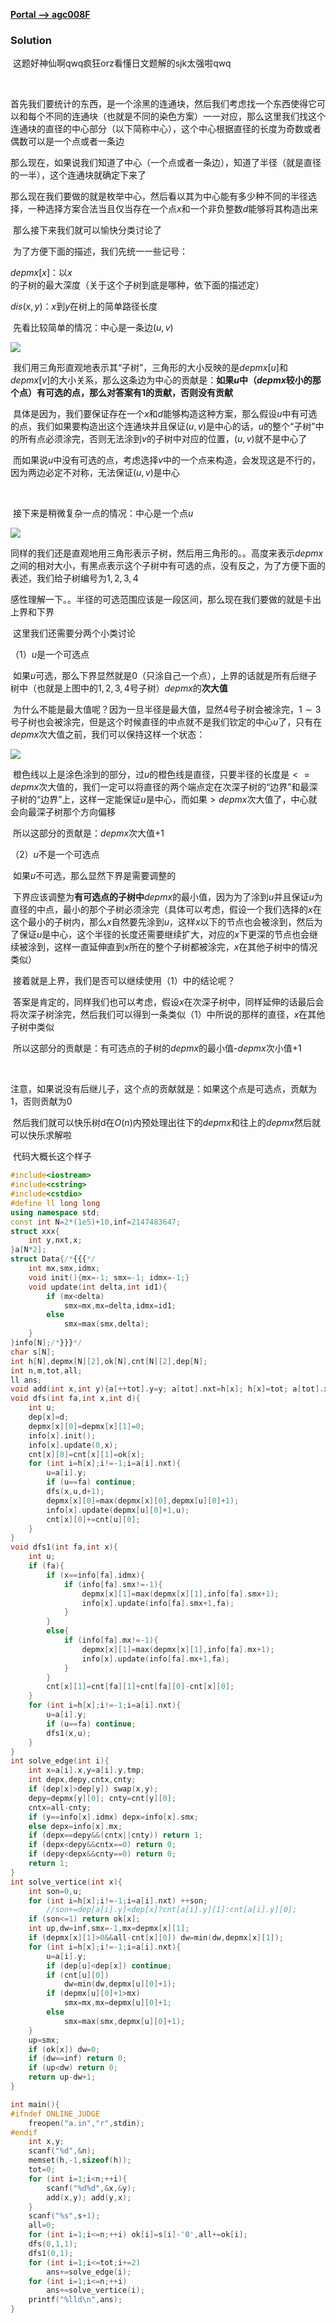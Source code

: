 [**Portal --> agc008F**](https://agc008.contest.atcoder.jp/tasks/agc008_f)

### Solution

​	这题好神仙啊qwq疯狂orz看懂日文题解的sjk太强啦qwq

​	

​	首先我们要统计的东西，是一个涂黑的连通块，然后我们考虑找一个东西使得它可以和每个不同的连通块（也就是不同的染色方案）一一对应，那么这里我们找这个连通块的直径的中心部分（以下简称中心），这个中心根据直径的长度为奇数或者偶数可以是一个点或者一条边

​	那么现在，如果说我们知道了中心（一个点或者一条边），知道了半径（就是直径的一半），这个连通块就确定下来了

​	那么现在我们要做的就是枚举中心，然后看以其为中心能有多少种不同的半径选择，一种选择方案合法当且仅当存在一个点$x$和一个非负整数$d$能够将其构造出来



​	那么接下来我们就可以愉快分类讨论了

​	为了方便下面的描述，我们先统一一些记号：

$depmx[x]$：以$x$的子树的最大深度（关于这个子树到底是哪种，依下面的描述定）

$dis(x,y)$：$x$到$y$在树上的简单路径长度



​	先看比较简单的情况：中心是一条边$(u,v)$

![](E:\msys64\home\Administrator\program\learning\others\agc008F.png)

​	我们用三角形直观地表示其“子树”，三角形的大小反映的是$depmx[u]$和$depmx[v]$的大小关系，那么这条边为中心的贡献是：**如果$u$中（$depmx$较小的那个点）有可选的点，那么对答案有$1$的贡献，否则没有贡献**

​	具体是因为，我们要保证存在一个$x$和$d$能够构造这种方案，那么假设$u$中有可选的点，我们如果要构造出这个连通块并且保证$(u,v)$是中心的话，$u$的整个“子树”中的所有点必须涂完，否则无法涂到$v$的子树中对应的位置，$(u,v)$就不是中心了

​	而如果说$u$中没有可选的点，考虑选择$v$中的一个点来构造，会发现这是不行的，因为两边必定不对称，无法保证$(u,v)$是中心

​	

​	接下来是稍微复杂一点的情况：中心是一个点$u$

![](E:\msys64\home\Administrator\program\learning\others\agc008F_2.png)

​	同样的我们还是直观地用三角形表示子树，然后用三角形的。。高度来表示$depmx$之间的相对大小，有黑点表示这个子树中有可选的点，没有反之，为了方便下面的表述，我们给子树编号为$1,2,3,4$

​	感性理解一下。。半径的可选范围应该是一段区间，那么现在我们要做的就是卡出上界和下界

​	这里我们还需要分两个小类讨论

（1）$u$是一个可选点

​	如果$u$可选，那么下界显然就是$0$（只涂自己一个点），上界的话就是所有后继子树中（也就是上图中的$1,2,3,4$号子树）$depmx$的**次大值**

​	为什么不能是最大值呢？因为一旦半径是最大值，显然$4$号子树会被涂完，$1\sim 3$号子树也会被涂完，但是这个时候直径的中点就不是我们钦定的中心$u$了，只有在$depmx$次大值之前，我们可以保持这样一个状态：

![](E:\msys64\home\Administrator\program\learning\others\agc008F_3.png)

​	橙色线以上是涂色涂到的部分，过$u$的橙色线是直径，只要半径的长度是$<=depmx$次大值的，我们一定可以将直径的两个端点定在次深子树的“边界”和最深子树的“边界”上，这样一定能保证$u$是中心，而如果$>depmx$次大值了，中心就会向最深子树那个方向偏移

​	所以这部分的贡献是：$depmx$次大值+1



（2）$u$不是一个可选点

​	如果$u$不可选，那么显然下界是需要调整的

​	下界应该调整为**有可选点的子树中**$depmx$的最小值，因为为了涂到$u$并且保证$u$为直径的中点，最小的那个子树必须涂完（具体可以考虑，假设一个我们选择的$x$在这个最小的子树内，那么$x$自然要先涂到$u$，这样$x$以下的节点也会被涂到，然后为了保证$u$是中心，这个半径的长度还需要继续扩大，对应的$x$下更深的节点也会继续被涂到，这样一直延伸直到$x$所在的整个子树都被涂完，$x$在其他子树中的情况类似）

​	接着就是上界，我们是否可以继续使用（1）中的结论呢？

​	答案是肯定的，同样我们也可以考虑，假设$x$在次深子树中，同样延伸的话最后会将次深子树涂完，然后我们可以得到一条类似（1）中所说的那样的直径，$x$在其他子树中类似

​	所以这部分的贡献是：有可选点的子树的$depmx$的最小值-$depmx$次小值+1

​	

​	注意，如果说没有后继儿子，这个点的贡献就是：如果这个点是可选点，贡献为$1$，否则贡献为$0$



​	然后我们就可以快乐树d在$O(n)$内预处理出往下的$depmx$和往上的$depmx$然后就可以快乐求解啦



​	代码大概长这个样子

```C++
#include<iostream>
#include<cstring>
#include<cstdio>
#define ll long long
using namespace std;
const int N=2*(1e5)+10,inf=2147483647;
struct xxx{
	int y,nxt,x;
}a[N*2];
struct Data{/*{{{*/
	int mx,smx,idmx;
	void init(){mx=-1; smx=-1; idmx=-1;}
	void update(int delta,int id1){
		if (mx<delta)
			smx=mx,mx=delta,idmx=id1;
		else
			smx=max(smx,delta);
	}
}info[N];/*}}}*/
char s[N];
int h[N],depmx[N][2],ok[N],cnt[N][2],dep[N];
int n,m,tot,all;
ll ans;
void add(int x,int y){a[++tot].y=y; a[tot].nxt=h[x]; h[x]=tot; a[tot].x=x;}
void dfs(int fa,int x,int d){
	int u;
	dep[x]=d;
	depmx[x][0]=depmx[x][1]=0;
	info[x].init();
	info[x].update(0,x);
	cnt[x][0]=cnt[x][1]=ok[x];
	for (int i=h[x];i!=-1;i=a[i].nxt){
		u=a[i].y;
		if (u==fa) continue;
		dfs(x,u,d+1);
		depmx[x][0]=max(depmx[x][0],depmx[u][0]+1);
		info[x].update(depmx[u][0]+1,u);
		cnt[x][0]+=cnt[u][0];
	}
}
void dfs1(int fa,int x){
	int u;
	if (fa){
		if (x==info[fa].idmx){
			if (info[fa].smx!=-1){
				depmx[x][1]=max(depmx[x][1],info[fa].smx+1);
				info[x].update(info[fa].smx+1,fa);
			}
		}
		else{
			if (info[fa].mx!=-1){
				depmx[x][1]=max(depmx[x][1],info[fa].mx+1);
				info[x].update(info[fa].mx+1,fa);
			}
		}
		cnt[x][1]=cnt[fa][1]+cnt[fa][0]-cnt[x][0];
	}
	for (int i=h[x];i!=-1;i=a[i].nxt){
		u=a[i].y;
		if (u==fa) continue;
		dfs1(x,u);
	}
}
int solve_edge(int i){
	int x=a[i].x,y=a[i].y,tmp;
	int depx,depy,cntx,cnty;
	if (dep[x]>dep[y]) swap(x,y);
	depy=depmx[y][0]; cnty=cnt[y][0];
	cntx=all-cnty;
	if (y==info[x].idmx) depx=info[x].smx;
	else depx=info[x].mx;
	if (depx==depy&&(cntx||cnty)) return 1;
	if (depx<depy&&cntx==0) return 0;
	if (depy<depx&&cnty==0) return 0;
	return 1;
}
int solve_vertice(int x){
	int son=0,u;
	for (int i=h[x];i!=-1;i=a[i].nxt) ++son;
		//son+=dep[a[i].y]<dep[x]?cnt[a[i].y][1]:cnt[a[i].y][0];
	if (son<=1) return ok[x];
	int up,dw=inf,smx=-1,mx=depmx[x][1];
	if (depmx[x][1]>0&&all-cnt[x][0]) dw=min(dw,depmx[x][1]);
	for (int i=h[x];i!=-1;i=a[i].nxt){
		u=a[i].y;
		if (dep[u]<dep[x]) continue;
		if (cnt[u][0])
			dw=min(dw,depmx[u][0]+1);
		if (depmx[u][0]+1>mx)
			smx=mx,mx=depmx[u][0]+1;
		else
			smx=max(smx,depmx[u][0]+1);
	}
	up=smx;
	if (ok[x]) dw=0;
	if (dw==inf) return 0;
	if (up<dw) return 0;
	return up-dw+1;
}

int main(){
#ifndef ONLINE_JUDGE
	freopen("a.in","r",stdin);
#endif
	int x,y;
	scanf("%d",&n);
	memset(h,-1,sizeof(h));
	tot=0;
	for (int i=1;i<n;++i){
		scanf("%d%d",&x,&y);
		add(x,y); add(y,x);
	}
	scanf("%s",s+1);
	all=0;
	for (int i=1;i<=n;++i) ok[i]=s[i]-'0',all+=ok[i];
	dfs(0,1,1);
	dfs1(0,1);
	for (int i=1;i<=tot;i+=2) 
		ans+=solve_edge(i);
	for (int i=1;i<=n;++i) 
		ans+=solve_vertice(i);
	printf("%lld\n",ans);
}
```

